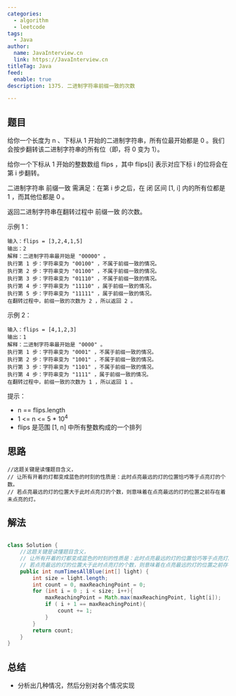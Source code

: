 ```yaml
---
categories:
  - algorithm
  - leetcode
tags:
  - Java
author: 
  name: JavaInterview.cn
  link: https://JavaInterview.cn
titleTag: Java
feed:
  enable: true
description: 1375. 二进制字符串前缀一致的次数

---
```


## 题目

给你一个长度为 n 、下标从 1 开始的二进制字符串，所有位最开始都是 0 。我们会按步翻转该二进制字符串的所有位（即，将 0 变为 1）。

给你一个下标从 1 开始的整数数组 flips ，其中 flips[i] 表示对应下标 i 的位将会在第 i 步翻转。

二进制字符串 前缀一致 需满足：在第 i 步之后，在 闭 区间 [1, i] 内的所有位都是 1 ，而其他位都是 0 。

返回二进制字符串在翻转过程中 前缀一致 的次数。



示例 1：

    输入：flips = [3,2,4,1,5]
    输出：2
    解释：二进制字符串最开始是 "00000" 。
    执行第 1 步：字符串变为 "00100" ，不属于前缀一致的情况。
    执行第 2 步：字符串变为 "01100" ，不属于前缀一致的情况。
    执行第 3 步：字符串变为 "01110" ，不属于前缀一致的情况。
    执行第 4 步：字符串变为 "11110" ，属于前缀一致的情况。
    执行第 5 步：字符串变为 "11111" ，属于前缀一致的情况。
    在翻转过程中，前缀一致的次数为 2 ，所以返回 2 。
示例 2：

    输入：flips = [4,1,2,3]
    输出：1
    解释：二进制字符串最开始是 "0000" 。
    执行第 1 步：字符串变为 "0001" ，不属于前缀一致的情况。
    执行第 2 步：字符串变为 "1001" ，不属于前缀一致的情况。
    执行第 3 步：字符串变为 "1101" ，不属于前缀一致的情况。
    执行第 4 步：字符串变为 "1111" ，属于前缀一致的情况。
    在翻转过程中，前缀一致的次数为 1 ，所以返回 1 。


提示：

* n == flips.length
* 1 <= n <= 5 * 10<sup>4<sup>
* flips 是范围 [1, n] 中所有整数构成的一个排列

## 思路

    //这题关键是读懂题目含义，
    // 让所有开着的灯都变成蓝色的时刻的性质是：此时点亮最远的灯的位置恰巧等于点亮灯的个数。
    // 若点亮最远的灯的位置大于此时点亮灯的个数，则意味着在点亮最远的灯的位置之前存在着未点亮的灯。


## 解法
```java

class Solution {
    //这题关键是读懂题目含义，
    // 让所有开着的灯都变成蓝色的时刻的性质是：此时点亮最远的灯的位置恰巧等于点亮灯的个数。
    // 若点亮最远的灯的位置大于此时点亮灯的个数，则意味着在点亮最远的灯的位置之前存在着未点亮的灯。
    public int numTimesAllBlue(int[] light) {
        int size = light.length;
        int count = 0, maxReachingPoint = 0;
        for (int i = 0 ; i < size; i++){
            maxReachingPoint = Math.max(maxReachingPoint, light[i]);
            if ( i + 1 == maxReachingPoint){
                count += 1;
            }
        }
        return count;
    }
}
```

## 总结

- 分析出几种情况，然后分别对各个情况实现 
